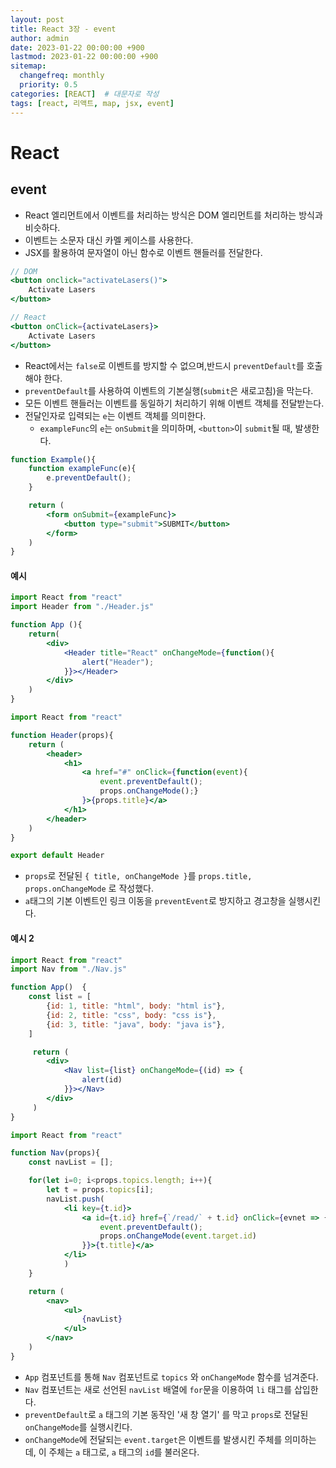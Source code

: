```yaml
---
layout: post
title: React 3장 - event
author: admin
date: 2023-01-22 00:00:00 +900
lastmod: 2023-01-22 00:00:00 +900
sitemap:
  changefreq: monthly
  priority: 0.5
categories: [REACT]  # 대문자로 작성
tags: [react, 리액트, map, jsx, event]
---
```

# React
## event
- React 엘리먼트에서 이벤트를 처리하는 방식은 DOM 엘리먼트를 처리하는 방식과 비슷하다.
- 이벤트는 소문자 대신 카멜 케이스를 사용한다.
- JSX를 활용하여 문자열이 아닌 함수로 이벤트 핸들러를 전달한다.
  
```jsx
// DOM
<button onclick="activateLasers()">
    Activate Lasers
</button>

// React
<button onClick={activateLasers}>
    Activate Lasers
</button>
```

- React에서는 `false`로 이벤트를 방지할 수 없으며,반드시 `preventDefault`를 호출해야 한다.
- `preventDefault`를 사용하여 이벤트의 기본실행(`submit`은 새로고침)을 막는다.
- 모든 이벤트 핸들러는 이벤트를 동일하기 처리하기 위해 이벤트 객체를 전달받는다.
- 전달인자로 입력되는 `e`는 이벤트 객체를 의미한다.
  - `exampleFunc`의 `e`는 `onSubmit`을 의미하며, `<button>`이 `submit`될 때, 발생한다.
  
```jsx
function Example(){
    function exampleFunc(e){
        e.preventDefault();
    }

    return (
        <form onSubmit={exampleFunc}>
            <button type="submit">SUBMIT</button>
        </form>
    )
}
```

#### 예시


```jsx
import React from "react"
import Header from "./Header.js"

function App (){
    return(
        <div>
            <Header title="React" onChangeMode={function(){
                alert("Header");
            }}></Header>
        </div>
    )
}
```


```jsx
import React from "react"

function Header(props){
    return (
        <header>
            <h1>
                <a href="#" onClick={function(event){
                    event.preventDefault();
                    props.onChangeMode();}
                }>{props.title}</a>
            </h1>
        </header>
    )
}

export default Header
```
  
- `props`로 전달된 `{ title, onChangeMode }`를 `props.title, props.onChangeMode` 로 작성했다.
- `a`태그의 기본 이벤트인 링크 이동을 `preventEvent`로 방지하고 경고창을 실행시킨다.

#### 예시 2
```jsx
import React from "react"
import Nav from "./Nav.js"

function App()  {
    const list = [
        {id: 1, title: "html", body: "html is"},
        {id: 2, title: "css", body: "css is"},
        {id: 3, title: "java", body: "java is"},
    ]

     return (
        <div>
            <Nav list={list} onChangeMode={(id) => {
                alert(id)
            }}></Nav>
        </div>
     )
}
```
  

```jsx
import React from "react"

function Nav(props){
    const navList = [];

    for(let i=0; i<props.topics.length; i++){
        let t = props.topics[i];
        navList.push(
            <li key={t.id}>
                <a id={t.id} href={`/read/` + t.id} onClick={evnet => {
                    event.preventDefault();
                    props.onChangeMode(event.target.id)
                }}>{t.title}</a>
            </li>
            )
    }

    return (
        <nav>
            <ul>
                {navList}
            </ul>
        </nav>
    )
}
```
- `App` 컴포넌트를 통해 `Nav` 컴포넌트로 `topics` 와 `onChangeMode` 함수를 넘겨준다.
- `Nav` 컴포넌트는 새로 선언된 `navList` 배열에 `for`문을 이용하여 `li` 태그를 삽입한다.
- `preventDefault`로 `a` 태그의 기본 동작인 '새 창 열기' 를 막고 `props`로 전달된 `onChangeMode`를 실행시킨다.
- `onChangeMode`에 전달되는 `event.target`은 이벤트를 발생시킨 주체를 의미하는데, 이 주체는 `a` 태그로, `a` 태그의 `id`를 불러온다.